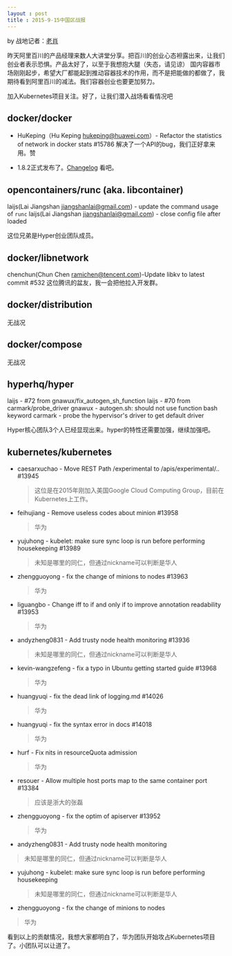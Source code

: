 ```yaml
---
layout : post
title : 2015-9-15中国区战报
---
```


by 战地记者：[老肖](https://github.com/xiaods)

昨天阿里百川的产品经理来数人大讲堂分享。把百川的创业心态袒露出来，让我们创业者表示恐惧。产品太好了，以至于我想抱大腿（失态，请见谅）
国内容器市场刚刚起步，希望大厂都能起到推动容器技术的作用，而不是把能做的都做了，我期待看到阿里百川的减法。我们容器创业也要更加努力。

加入Kubernetes项目关注。好了，让我们潜入战场看看情况吧

docker/docker
---
* HuKeping（Hu Keping hukeping@huawei.com）- Refactor the statistics of network in docker stats #15786
解决了一个API的bug，我们正好拿来用。赞

* 1.8.2正式发布了。[Changelog](https://github.com/docker/docker/commit/3b7cdfcd6b7a1c22a8318afaac16e5328b56ff1f)
看吧。


opencontainers/runc (aka. libcontainer)
---
laijs(Lai Jiangshan <jiangshanlai@gmail.com>) - update the command usage of `runc`
laijs(Lai Jiangshan <jiangshanlai@gmail.com>) - close config file after loaded

这位兄弟是Hyper创业团队成员。


docker/libnetwork
---
chenchun(Chun Chen ramichen@tencent.com)-Update libkv to latest commit #532
这位腾讯的盆友，我一会把他拉入开发群。
  

docker/distribution
---
无战况

docker/compose
---
无战况

hyperhq/hyper
---
laijs -  #72 from gnawux/fix_autogen_sh_function 
laijs -  #70 from carmark/probe_driver
gnawux - autogen.sh: should not use function bash keyword
carmark - probe the hypervisor's driver to get default driver

Hyper核心团队3个人已经显现出来。hyper的特性还需要加强，继续加强吧。


kubernetes/kubernetes
---
* caesarxuchao - Move REST Path /experimental to /apis/experimental/.. #13945

  > 这位是在2015年刚加入美国Google Cloud Computing Group，目前在Kubernetes上工作。
* feihujiang - Remove useless codes about minion #13958
  > 华为
* yujuhong - kubelet: make sure sync loop is run before performing housekeeping #13989
  > 未知是哪里的同仁，但通过nickname可以判断是华人
* zhengguoyong - fix the change of minions to nodes #13963
  > 华为
* liguangbo - Change iff to if and only if to improve annotation readability #13953
  > 华为
* andyzheng0831 - Add trusty node health monitoring #13936
  > 未知是哪里的同仁，但通过nickname可以判断是华人
* kevin-wangzefeng - fix a typo in Ubuntu getting started guide #13968
  > 华为
* huangyuqi - fix the dead link of logging.md #14026
  > 华为
* huangyuqi - fix the syntax error in docs #14018
  > 华为
* hurf - Fix nits in resourceQuota admission
  > 华为
* resouer - Allow multiple host ports map to the same container port #13384
  > 应该是浙大的张磊
* zhengguoyong - fix the optim of apiserver #13952
  > 华为
*  andyzheng0831 - Add trusty node health monitoring
  > 未知是哪里的同仁，但通过nickname可以判断是华人
* yujuhong  - kubelet: make sure sync loop is run before performing housekeeping
  > 未知是哪里的同仁，但通过nickname可以判断是华人
*  zhengguoyong -  fix the change of minions to nodes
  > 华为
  
看到以上的贡献情况，我想大家都明白了，华为团队开始攻占Kubernetes项目了。小团队可以让道了。
